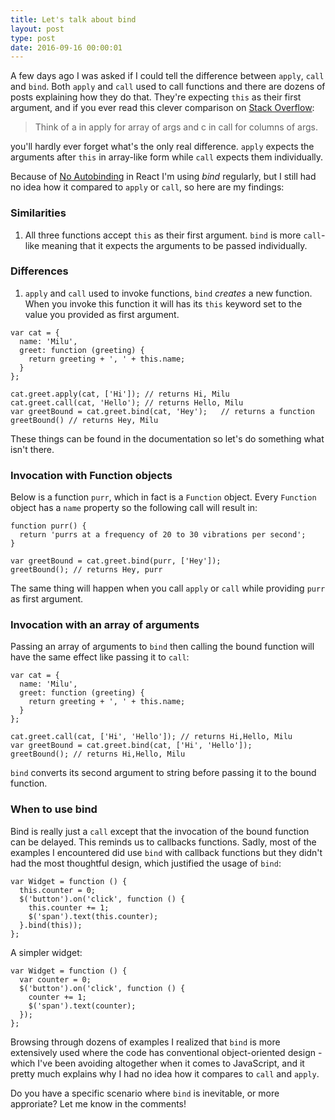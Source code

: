 ```yaml
---
title: Let's talk about bind
layout: post
type: post
date: 2016-09-16 00:00:01
---
```


A few days ago I was asked if I could tell the difference between <code>apply</code>, <code>call</code> and <code>bind</code>.
Both <code>apply</code> and <code>call</code> used to call functions and there are dozens of posts explaining how they do that.
They're expecting <code>this</code> as their first argument, and if you ever read this clever comparison on [Stack Overflow](http://stackoverflow.com/questions/1986896/what-is-the-difference-between-call-and-apply#comment14359320_1986896):

> Think of a in apply for array of args and c in call for columns of args.

you'll hardly ever forget what's the only real difference.
<code>apply</code> expects the arguments after <code>this</code> in array-like form while <code>call</code> expects them individually.

Because of [No Autobinding](https://facebook.github.io/react/docs/reusable-components.html#no-autobinding) in React
I'm using _bind_ regularly, but I still had no idea how it compared to <code>apply</code> or <code>call</code>, so here are my findings:

### Similarities

1. All three functions accept <code>this</code> as their first argument. <code>bind</code> is more
<code>call</code>-like meaning that it expects the arguments to be passed individually.

### Differences

1. <code>apply</code> and <code>call</code> used to invoke functions, <code>bind</code> _creates_ a new function.
When you invoke this function it will has its <code>this</code> keyword set to the value you provided as first argument.

<pre><code class="hljs javascript">var cat = {
  name: 'Milu',
  greet: function (greeting) {
    return greeting + ', ' + this.name;
  }
};

cat.greet.apply(cat, ['Hi']); // returns Hi, Milu
cat.greet.call(cat, 'Hello'); // returns Hello, Milu
var greetBound = cat.greet.bind(cat, 'Hey');   // returns a function
greetBound() // returns Hey, Milu
</code></pre>

These things can be found in the documentation so let's do something what isn't there.

### Invocation with Function objects

Below is a function `purr`, which in fact is a <code>Function</code> object. Every <code>Function</code> object has a
<code>name</code> property so the following call will result in:
<pre><code class="hljs javascript">function purr() {
  return 'purrs at a frequency of 20 to 30 vibrations per second';
}

var greetBound = cat.greet.bind(purr, ['Hey']);
greetBound(); // returns Hey, purr
</code></pre>

The same thing will happen when you call <code>apply</code> or <code>call</code> while providing <code>purr</code> as first argument.

### Invocation with an array of arguments

Passing an array of arguments to <code>bind</code> then calling the bound function will have the same effect like
passing it to <code>call</code>:

<pre><code>var cat = {
  name: 'Milu',
  greet: function (greeting) {
    return greeting + ', ' + this.name;
  }
};

cat.greet.call(cat, ['Hi', 'Hello']); // returns Hi,Hello, Milu
var greetBound = cat.greet.bind(cat, ['Hi', 'Hello']);
greetBound(); // returns Hi,Hello, Milu
</code></pre>

<code>bind</code> converts its second argument to string before passing it to the bound function.

### When to use bind

Bind is really just a <code>call</code> except that the invocation of the bound function can be delayed.
This reminds us to callbacks functions. Sadly, most of the examples I encountered did use <code>bind</code>
with callback functions but they didn't had the most thoughtful design,
which justified the usage of <code>bind</code>:

<pre><code>var Widget = function () {
  this.counter = 0;
  $('button').on('click', function () {
    this.counter += 1;
    $('span').text(this.counter);
  }.bind(this));
};
</code></pre>

A simpler widget:

<pre><code>var Widget = function () {
  var counter = 0;
  $('button').on('click', function () {
    counter += 1;
    $('span').text(counter);
  });
};
</code></pre>

Browsing through dozens of examples I realized that <code>bind</code> is more extensively used where the code
has conventional object-oriented design - which I've been avoiding altogether when it comes to JavaScript, and it pretty
much explains why I had no idea how it compares to <code>call</code> and <code>apply</code>.

Do you have a specific scenario where <code>bind</code> is inevitable, or more approriate? Let me know in the comments!